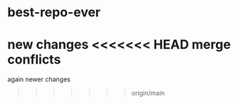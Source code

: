 # best-repo-ever
new changes
<<<<<<< HEAD
merge conflicts
=======
again newer changes
>>>>>>> origin/main
